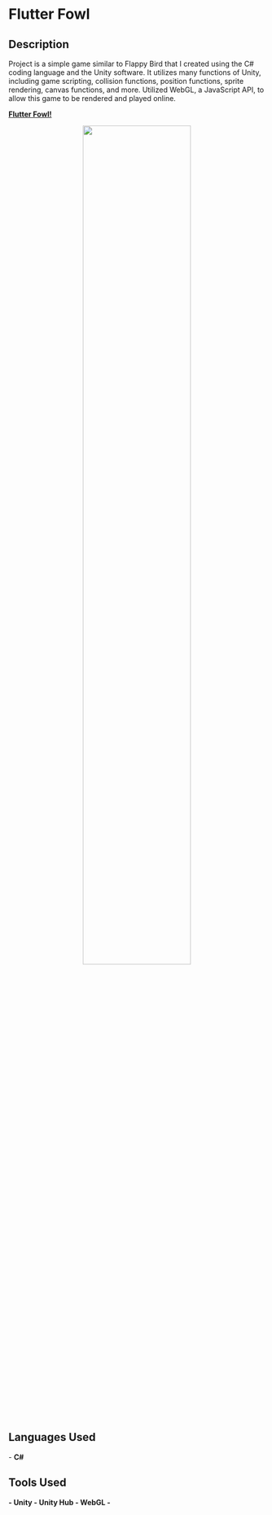 <h1>Flutter Fowl</h1>

<h2>Description</h2>
Project is a simple game similar to Flappy Bird that I created using the C# coding language and the Unity software. It utilizes many functions of Unity, including game scripting, collision functions, position functions, sprite rendering, canvas functions, and more. Utilized WebGL, a JavaScript API, to allow this game to be rendered and played online.

<b>[Flutter Fowl!](https://thioid.itch.io/flutter-fowl)</b>

<p align="center">
<img src="https://i.imgur.com/IxowmYr.jpg" height="65%" width="65%"/>
</p>
<h2>Languages Used</h2>
- <b> C# <b>
<h2>Tools Used</h2>
- <b> Unity <b>
- <b> Unity Hub <b>
- <b> WebGL <b> -
